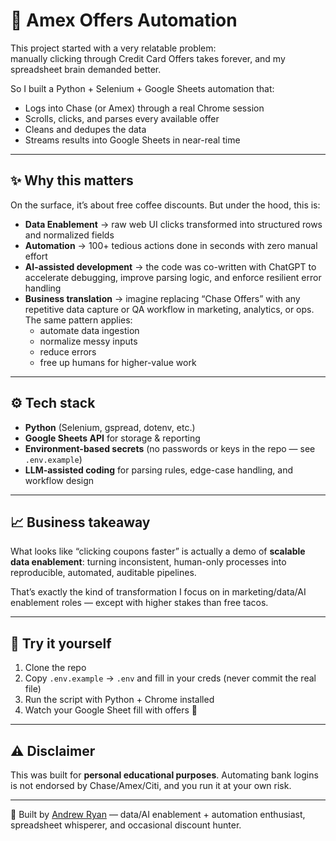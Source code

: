 # 🏦 Amex Offers Automation

This project started with a very relatable problem:  
manually clicking through Credit Card Offers takes forever, and my spreadsheet brain demanded better.  

So I built a Python + Selenium + Google Sheets automation that:  
- Logs into Chase (or Amex) through a real Chrome session  
- Scrolls, clicks, and parses every available offer  
- Cleans and dedupes the data  
- Streams results into Google Sheets in near-real time  

---

## ✨ Why this matters
On the surface, it’s about free coffee discounts. But under the hood, this is:  
- **Data Enablement** → raw web UI clicks transformed into structured rows and normalized fields  
- **Automation** → 100+ tedious actions done in seconds with zero manual effort  
- **AI-assisted development** → the code was co-written with ChatGPT to accelerate debugging, improve parsing logic, and enforce resilient error handling  
- **Business translation** → imagine replacing “Chase Offers” with any repetitive data capture or QA workflow in marketing, analytics, or ops. The same pattern applies:  
  - automate data ingestion  
  - normalize messy inputs  
  - reduce errors  
  - free up humans for higher-value work  

---

## ⚙️ Tech stack
- **Python** (Selenium, gspread, dotenv, etc.)  
- **Google Sheets API** for storage & reporting  
- **Environment-based secrets** (no passwords or keys in the repo — see `.env.example`)  
- **LLM-assisted coding** for parsing rules, edge-case handling, and workflow design  

---

## 📈 Business takeaway
What looks like “clicking coupons faster” is actually a demo of **scalable data enablement**: turning inconsistent, human-only processes into reproducible, automated, auditable pipelines.  

That’s exactly the kind of transformation I focus on in marketing/data/AI enablement roles — except with higher stakes than free tacos.  

---

## 🚀 Try it yourself
1. Clone the repo  
2. Copy `.env.example` → `.env` and fill in your creds (never commit the real file)  
3. Run the script with Python + Chrome installed  
4. Watch your Google Sheet fill with offers 🎉  

---

## ⚠️ Disclaimer
This was built for **personal educational purposes**. Automating bank logins is not endorsed by Chase/Amex/Citi, and you run it at your own risk.  

---

👋 Built by [Andrew Ryan](https://github.com/acr197) — data/AI enablement + automation enthusiast, spreadsheet whisperer, and occasional discount hunter.
